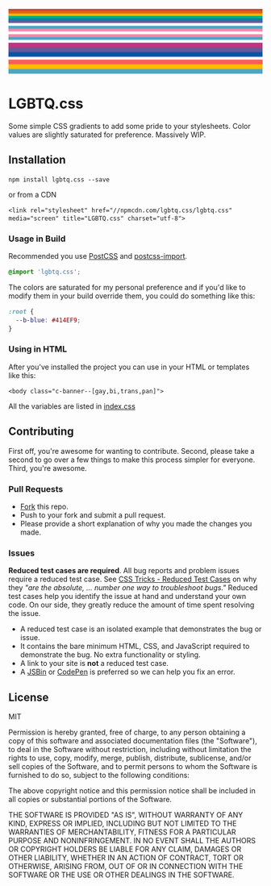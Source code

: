 ![Screenshot of Gradients](./screenshot.png)

# LGBTQ.css

Some simple CSS gradients to add some pride to your stylesheets. Color values are slightly saturated for preference. Massively WIP.


## Installation

```
npm install lgbtq.css --save
```

or from a CDN

```
<link rel="stylesheet" href="//npmcdn.com/lgbtq.css/lgbtq.css" media="screen" title="LGBTQ.css" charset="utf-8">
```

### Usage in Build

Recommended you use [PostCSS](https://github.com/postcss/postcss) and [postcss-import](https://github.com/postcss/postcss-import).

```css
@import 'lgbtq.css';
```

The colors are saturated for my personal preference and if you'd like to modify them in your build override them, you could do something like this:

```css
:root {
  --b-blue: #414EF9;
}
```

### Using in HTML

After you've installed the project you can use in your HTML or templates like this:

```markup
<body class="c-banner--[gay,bi,trans,pan]">
```

All the variables are listed in [index.css](https://github.com/charlespeters/lgbtq.css/blob/master/index.css)

## Contributing

First off, you're awesome for wanting to contribute. Second, please take a second to go over a few things to make this process simpler for everyone. Third, you're awesome.

### Pull Requests

- [Fork](https://github.com/charlespeters/lgbtq.css#fork-destination-box) this repo.
- Push to your fork and submit a pull request.
- Please provide a short explanation of why you made the changes you made.

### Issues

**Reduced test cases are required**. All bug reports and problem issues require a reduced test case. See [CSS Tricks - Reduced Test Cases](http://css-tricks.com/reduced-test-cases/) on why they _"are the absolute, ... number one way to troubleshoot bugs."_ Reduced test cases help you identify the issue at hand and understand your own code. On our side, they greatly reduce the amount of time spent resolving the issue.

- A reduced test case is an isolated example that demonstrates the bug or issue.
- It contains the bare minimum HTML, CSS, and JavaScript required to demonstrate the bug. No extra functionality or styling.
- A link to your site is **not** a reduced test case.
- A [JSBin](http://jsbin.com/) or [CodePen](http://codepen.io) is preferred so we can help you fix an error.

## License

MIT

Permission is hereby granted, free of charge, to any person obtaining a copy of this software and associated documentation files (the "Software"), to deal in the Software without restriction, including without limitation the rights to use, copy, modify, merge, publish, distribute, sublicense, and/or sell copies of the Software, and to permit persons to whom the Software is furnished to do so, subject to the following conditions:

The above copyright notice and this permission notice shall be included in all copies or substantial portions of the Software.

THE SOFTWARE IS PROVIDED "AS IS", WITHOUT WARRANTY OF ANY KIND, EXPRESS OR IMPLIED, INCLUDING BUT NOT LIMITED TO THE WARRANTIES OF MERCHANTABILITY, FITNESS FOR A PARTICULAR PURPOSE AND NONINFRINGEMENT. IN NO EVENT SHALL THE AUTHORS OR COPYRIGHT HOLDERS BE LIABLE FOR ANY CLAIM, DAMAGES OR OTHER LIABILITY, WHETHER IN AN ACTION OF CONTRACT, TORT OR OTHERWISE, ARISING FROM, OUT OF OR IN CONNECTION WITH THE SOFTWARE OR THE USE OR OTHER DEALINGS IN THE SOFTWARE.
